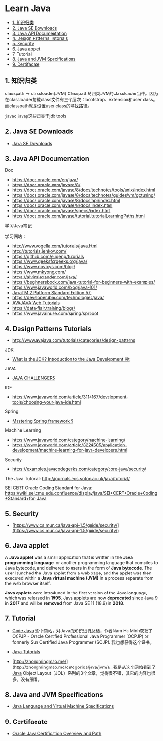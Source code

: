 # Learn Java

<!-- TOC -->

- [1. 知识归类](#1-%e7%9f%a5%e8%af%86%e5%bd%92%e7%b1%bb)
- [2. Java SE Downloads](#2-java-se-downloads)
- [3. Java API Documentation](#3-java-api-documentation)
- [4. Design Patterns Tutorials](#4-design-patterns-tutorials)
- [5. Security](#5-security)
- [6. Java applet](#6-java-applet)
- [7. Tutorial](#7-tutorial)
- [8. Java and JVM Specifications](#8-java-and-jvm-specifications)
- [9. Certifacate](#9-certifacate)

<!-- /TOC -->

## 1. 知识归类

classpath -> classloader(JVM)
Classpath的归类JVM的classloader当中。因为在classloader加载class文件有三个层次：bootstrap、extension和user class。而classpath就是设置user class的寻找路径。


`javac` `javap`这些归类于jdk tools

## 2. Java SE Downloads

- [Java SE Downloads](https://www.oracle.com/java/technologies/javase-downloads.html)

## 3. Java API Documentation

Doc

- https://docs.oracle.com/en/java/
- https://docs.oracle.com/javase/8/
- https://docs.oracle.com/javase/8/docs/technotes/tools/unix/index.html
- https://docs.oracle.com/javase/8/docs/technotes/guides/vm/gctuning/
- https://docs.oracle.com/javase/8/docs/api/index.html
- https://docs.oracle.com/javase/8/docs/index.html
- https://docs.oracle.com/javase/specs/index.html
- https://docs.oracle.com/javase/tutorial/tutorialLearningPaths.html

学习Java笔记

学习网站：

- http://www.vogella.com/tutorials/java.html
- http://tutorials.jenkov.com/
- https://github.com/eugenp/tutorials
- https://www.geeksforgeeks.org/java/
- https://www.novixys.com/blog/
- https://www.mkyong.com/
- https://alvinalexander.com/java/
- https://beginnersbook.com/java-tutorial-for-beginners-with-examples/
- https://www.javaworld.com/blog/java-101/
- [JavaTM 2 Platform Standard Edition 5.0](https://www.cs.mun.ca/java-api-1.5/guide/)
- https://developer.ibm.com/technologies/java/
- [AVAJAVA Web Tutorials](http://www.avajava.com/tutorials/)
- https://data-flair.training/blogs/
- https://www.javainuse.com/spring/sprboot

## 4. Design Patterns Tutorials

- http://www.avajava.com/tutorials/categories/design-patterns

JDK

- [What is the JDK? Introduction to the Java Development Kit](https://www.javaworld.com/article/3296360/core-java/what-is-the-jdk-introduction-to-the-java-development-kit.html)

JAVA

- [JAVA CHALLENGERS](https://www.javaworld.com/blog/java-challengers/)

IDE

- https://www.javaworld.com/article/3114167/development-tools/choosing-your-java-ide.html

Spring

- [Mastering Spring framework 5](https://www.javaworld.com/article/2078034/spring-framework/spring-framework-mastering-spring-mvc.html)

Machine Learning

- https://www.javaworld.com/category/machine-learning/
- https://www.javaworld.com/article/3224505/application-development/machine-learning-for-java-developers.html


Security

- https://examples.javacodegeeks.com/category/core-java/security/

The Java Tutorial: http://journals.ecs.soton.ac.uk/java/tutorial/

SEI CERT Oracle Coding Standard for Java: https://wiki.sei.cmu.edu/confluence/display/java/SEI+CERT+Oracle+Coding+Standard+for+Java

## 5. Security

- [https://www.cs.mun.ca/java-api-1.5/guide/security/](https://www.cs.mun.ca/java-api-1.5/guide/security/)

## 6. Java applet

A **Java applet** was a small application that is written in the **Java programming language**, or another programming language that compiles to Java bytecode, and delivered to users in the form of **Java bytecode**. The user launched the Java applet from a web page, and the applet was then executed within a **Java virtual machine (JVM)** in a process separate from the web browser itself. 

**Java applets** were introduced in the first version of the Java language, which was released in **1995**. Java applets are now **deprecated** since Java 9 in **2017** and will be **removed** from Java SE 11 (18.9) in **2018**.

## 7. Tutorial

- [Code Java](https://www.codejava.net/) 这个网站，对Java的知识进行总结，作者Nam Ha Minh获取了OCPJP - Oracle Certified Professional Java Programmer (OCPJP) or formerly Sun Certified Java Programmer (SCJP). 我也想获得这个证书。
- [Java Tutorials](https://howtodoinjava.com/)

- [http://zhongmingmao.me/](http://zhongmingmao.me/categories/java/jvm/)，我是从这个网站看到了Java Object Layout（JOL）系列的3个文章，觉得很不错，其它的内容也很多，没有细看。

## 8. Java and JVM Specifications

- [Java Language and Virtual Machine Specifications](https://docs.oracle.com/javase/specs/)

## 9. Certifacate

- [Oracle Java Certification Overview and Path](https://www.codejava.net/java-certifications/oracle-java-certifications-overview-and-path)
